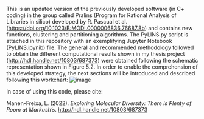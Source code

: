 This is an updated version of the previously developed software (in C+ coding) in the group called Pralins (Program for Rational Analysis of Libraries in silico) developed by R. Pascual et al. (https://doi.org/10.1023/B:MODI.0000006836.76687.8b) and contains new functions, clustering and partitioning algorithms.
The PyLINS.py script is attached in this repository with an exemplifying Jupyter Notebook (PyLINS.ipynib) file.
The general and recommended methodology followed to obtain the different computational results shown in my thesis project (http://hdl.handle.net/10803/687373) were obtained following the schematic representation shown in Figure 5.2. In order to enable the comprehension of this developed strategy, the next sections will be introduced and described following this workchart:
![image](https://github.com/user-attachments/assets/39955445-c7b0-449a-b2d9-c08e12f9b023)

In case of using this code, please cite: <div class="csl-entry">Manen-Freixa, L. (2022). <i>Exploring Molecular Diversity: There is Plenty of Room at Markush’s</i>. http://hdl.handle.net/10803/687373</div> 
